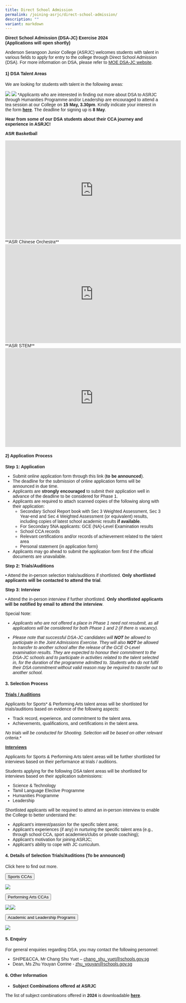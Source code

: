 ```yaml
---
title: Direct School Admission
permalink: /joining-asrjc/direct-school-admission/
description: ""
variant: markdown
---
```

**Direct School Admission (DSA-JC) Exercise 2024  
(Applications will open shortly)**

Anderson Serangoon Junior College (ASRJC) welcomes students with talent in various fields to apply for entry to the college through Direct School Admission (DSA). For more information on DSA, please refer to [MOE DSA-JC website](https://www.moe.gov.sg/post-secondary/admissions/dsa).

#### 1) DSA Talent Areas


We are looking for students with talent in the following areas:

![](/images/newdsatalentarea1b.png)
![](/images/newdsatalentarea2d.png)
*Applicants who are interested in finding out more about DSA to ASRJC through Humanities Programme and/or Leadership are encouraged to attend a tea session at our College on **15 May, 3.30pm**. 
Kindly indicate your interest in the form **[here](https://go.gov.sg/asrdsatea2024)**.
The deadline for signing up is **8 May**.
	 
	 
	 
**Hear from some of our DSA students about their CCA journey and experience in ASRJC!**

**ASR Basketbal**l
<iframe allowfullscreen="" allow="accelerometer; autoplay; clipboard-write; encrypted-media; gyroscope; picture-in-picture; web-share" frameborder="0" title="YouTube video player" src="https://www.youtube.com/embed/eqW6CyNXKtw?si=DxnOZIvqz5nE2Hsm" height="315" width="560"></iframe>
**ASR Chinese Orchestra**
<iframe allowfullscreen="" allow="accelerometer; autoplay; clipboard-write; encrypted-media; gyroscope; picture-in-picture; web-share" frameborder="0" title="YouTube video player" src="https://www.youtube.com/embed/RcIvI2Hq4LI?si=gip735TmRxldRwzM" height="315" width="560"></iframe>
**ASR STEM**
<iframe allowfullscreen="" allow="accelerometer; autoplay; clipboard-write; encrypted-media; gyroscope; picture-in-picture; web-share" frameborder="0" title="YouTube video player" src="https://www.youtube.com/embed/1MkEvnvvVrM?si=NvSRfCpsZda8nSDO" height="315" width="560"></iframe>



#### 2)	Application Process 


**Step 1: Application**

*   Submit online application form through this link (**to be announced**). 
*   The deadline for the submission of online application forms will be announced in due time. 
*   Applicants are **strongly encouraged** to submit their application well in advance of the deadline to be considered for Phase 1. 
*   Applicants are required to attach scanned copies of the following along with their application:
	* Secondary School Report book with Sec 3 Weighted Assessment, Sec 3 Year-end and Sec 4 Weighted Assessment (or equivalent) results, including copies of latest school academic results **if available**.
	* For Secondary 5NA applicants: GCE (NA)-Level Examination results
	* School CCA records
	* Relevant certifications and/or records of achievement related to the talent area
	* Personal statement (in application form) 
* Applicants may go ahead to submit the application form first if the official documents are unavailable.



**Step 2: Trials/Auditions** 

•	Attend the in-person selection trials/auditions if shortlisted. **Only shortlisted applicants will be contacted to attend the trial**. 

**Step 3: Interview** 

•	Attend the in-person interview if further shortlisted. **Only shortlisted applicants will be notified by email to attend the interview**. 

Special Note:

* *Applicants who are not offered a place in Phase 1 need not resubmit, as all applications will be considered for both Phase 1 and 2 (if there is vacancy).*

* *Please note that successful DSA-JC candidates will **NOT** be allowed to participate in the Joint Admissions Exercise. They will also **NOT** be allowed to transfer to another school after the release of the GCE O-Level examination results. They are expected to honour their commitment to the DSA-JC schools and to participate in activities related to the talent selected in, for the duration of the programme admitted to. Students who do not fulfil their DSA commitment without valid reason may be required to transfer out to another school.*


#### 3. Selection Process

**<u>Trials / Auditions</u>**

Applicants for Sports\* &amp; Performing Arts talent areas will be shortlisted for trials/auditions based on evidence of the following aspects:

*   Track record, experience, and commitment to the talent area.
*   Achievements, qualifications, and certifications in the talent area.

*No trials will be conducted for Shooting. Selection will be based on other relevant criteria*.*

**<u>Interviews</u>**

Applicants for Sports &amp; Performing Arts talent areas will be further shortlisted for interviews based on their performance at trials / auditions.

Students applying for the following DSA talent areas will be shortlisted for interviews based on their application submissions:

*   Science &amp; Technology
*   Tamil Language Elective Programme
*   Humanities Programme
*   Leadership

Shortlisted applicants will be required to attend an in-person interview to enable the College to better understand the:

*   Applicant’s interest/passion for the specific talent area;
*   Applicant’s experiences (if any) in nurturing the specific talent area (e.g., through school CCA, sport academies/clubs or private coaching);
*   Applicant’s motivation for joining ASRJC;
*   Applicant’s ability to cope with JC curriculum.

#### 4.  Details of Selection Trials/Auditions (To be announced)


Click here to find out more.




<title>Sports Trials Schedule</title>







<title>CCA Dropdown Menu</title>
<style>
  body { font-family: Arial, sans-serif; }
  .dropdown {
    position: relative;
    display: inline-block;
  }
  .dropdown-content {
    display: none;
    position: absolute;
    background-color: #f9f9f9;
    min-width: 160px;
    box-shadow: 0px 8px 16px 0px rgba(0,0,0,0.2);
    z-index: 1;
  }
  .dropdown-content a {
    color: black;
    padding: 12px 16px;
    text-decoration: none;
    display: block;
  }
  .dropdown-content a:hover {background-color: #f1f1f1}
  .dropdown:hover .dropdown-content { display: block; }
  .dropdown:hover .dropbtn { background-color: #3e8e41; }
  .submenu {
    position: relative;
  }
  .submenu-content {
    display: none;
    position: absolute;
    left: 100%;
    top: 0;
    background-color: #f9f9f9;
    min-width: 160px;
    box-shadow: 0px 8px 16px rgba(0,0,0,0.2);
  }
  .submenu:hover .submenu-content { display: block; }
</style>



<div class="dropdown">
  <button class="dropbtn">Sports CCAs</button>
  <div class="dropdown-content">
    <div class="submenu">
      <a href="#">Badminton</a>
      <div class="submenu-content">
        <a href="#">Team Info</a>
        <a href="#">Schedule</a>
      </div>
    </div>
    <div class="submenu">
      <a href="#">Basketball</a>
      <div class="submenu-content">
        <a href="#">Team Info</a>
        <a href="#">Schedule</a>
      </div>
    </div>
    <div class="submenu">
      <a href="#">Football</a>
      <div class="submenu-content">
        <a href="#">Team Info</a>
        <a href="#">Schedule</a>
      </div>
    </div>
    <div class="submenu">
      <a href="#">Hockey</a>
      <div class="submenu-content">
        <a href="#">Team Info</a>
        <a href="#">Schedule</a>
      </div>
    </div>
    <div class="submenu">
      <a href="#">Netball</a>
      <div class="submenu-content">
        <a href="#">Team Info</a>
        <a href="#">Schedule</a>
      </div>
    </div>
    <div class="submenu">
      <a href="#">Table Tennis</a>
      <div class="submenu-content">
        <a href="#">Team Info</a>
        <a href="#">Schedule</a>
      </div>
    </div>
    <div class="submenu">
      <a href="#">Volleyball</a>
      <div class="submenu-content">
        <a href="#">Team Info</a>
        <a href="#">Schedule</a>
      </div>
    </div>
    <div class="submenu">
      <a href="#">Outdoor Adventure</a>
      <div class="submenu-content">
        <a href="#">Team Info</a>
        <a href="#">Schedule</a>
      </div>
    </div>
    <div class="submenu">
      <a href="#">Taekwondo</a>
      <div class="submenu-content">
        <a href="#">Team Info</a>
        <a href="#">Schedule</a>
      </div>
    </div>
    <div class="submenu">
      <a href="#">Shooting</a>
      <div class="submenu-content">
        <a href="#">Team Info</a>
        <a href="#">Schedule</a>
      </div>
    </div>
  </div>
</div>








![](/images/Images%20for%20DSA%20Talent%20Areas/sports_schedule.png)




<title>Performing Arts Audition Schedule</title>
<style>
  body { font-family: Arial, sans-serif; }
  .dropdown {
    position: relative;
    display: inline-block;
  }
  .dropdown-content {
    display: none;
    position: absolute;
    background-color: #f9f9f9;
    min-width: 160px;
    box-shadow: 0px 8px 16px 0px rgba(0,0,0,0.2);
    z-index: 1;
  }
  .dropdown-content a {
    color: black;
    padding: 12px 16px;
    text-decoration: none;
    display: block;
  }
  .dropdown-content a:hover {background-color: #f1f1f1}
  .dropdown:hover .dropdown-content { display: block; }
  .dropdown:hover .dropbtn { background-color: #3e8e41; }
  .submenu {
    position: relative;
  }
  .submenu-content {
    display: none;
    position: absolute;
    left: 100%;
    top: 0;
    background-color: #f9f9f9;
    min-width: 160px;
    box-shadow: 0px 8px 16px rgba(0,0,0,0.2);
  }
  .submenu:hover .submenu-content { display: block; }
</style>



<div class="dropdown">
  <button class="dropbtn">Performing Arts CCAs</button>
  <div class="dropdown-content">
    <div class="submenu">
      <a href="#">Chinese Orchestra</a>
      <div class="submenu-content">
        <a href="#">Audition Info</a>
        <a href="#">Contact Info</a>
      </div>
    </div>
    <div class="submenu">
      <a href="#">Choir</a>
      <div class="submenu-content">
        <a href="#">Audition Info</a>
        <a href="#">Contact Info</a>
      </div>
    </div>
    <div class="submenu">
      <a href="#">Concert Band</a>
      <div class="submenu-content">
        <a href="#">Audition Info</a>
        <a href="#">Contact Info</a>
      </div>
    </div>
    <div class="submenu">
      <a href="#">Contemporary Dance</a>
      <div class="submenu-content">
        <a href="#">Audition Info</a>
        <a href="#">Contact Info</a>
      </div>
    </div>
    <div class="submenu">
      <a href="#">English Drama</a>
      <div class="submenu-content">
        <a href="#">Audition Info</a>
        <a href="#">Contact Info</a>
      </div>
    </div>
    <div class="submenu">
      <a href="#">Indian Dance</a>
      <div class="submenu-content">
        <a href="#">Audition Info</a>
        <a href="#">Contact Info</a>
      </div>
    </div>
  </div>
</div>




![](/images/Images%20for%20DSA%20Talent%20Areas/PA_schedule.png)![](/images/Images%20for%20DSA%20Talent%20Areas/clubsocieties_schedule.png)




<title>Academic and Leadership Programs Information</title>
<style>
  body { font-family: Arial, sans-serif; }
  .dropdown {
    position: relative;
    display: inline-block;
  }
  .dropdown-content {
    display: none;
    position: absolute;
    background-color: #f9f9f9;
    min-width: 160px;
    box-shadow: 0px 8px 16px 0px rgba(0,0,0,0.2);
    z-index: 1;
  }
  .dropdown-content a {
    color: black;
    padding: 12px 16px;
    text-decoration: none;
    display: block;
  }
  .dropdown-content a:hover {background-color: #f1f1f1}
  .dropdown:hover .dropdown-content { display: block; }
  .dropdown:hover .dropbtn { background-color: #3e8e41; }
  .submenu {
    position: relative;
  }
  .submenu-content {
    display: none;
    position: absolute;
    left: 100%;
    top: 0;
    background-color: #f9f9f9;
    min-width: 160px;
    box-shadow: 0px 8px 16px rgba(0,0,0,0.2);
  }
  .submenu:hover .submenu-content { display: block; }
</style>



<div class="dropdown">
  <button class="dropbtn">Academic and Leadership Programs</button>
  <div class="dropdown-content">
    
    <div class="submenu">
      <a href="#">Humanities Programme</a>
      <div class="submenu-content">
        <a href="#">Application Details</a>
        <a href="#">Requirements</a>
        <a href="#">Contact Ms Ong Shu Hui</a>
      </div>
    </div>
    
    <div class="submenu">
      <a href="#">Leadership (Students' Council)</a>
      <div class="submenu-content">
        <a href="#">Interview Details</a>
        <a href="#">Application Process</a>
        <a href="#">Contact Mr Kevin Chung</a>
      </div>
    </div>
    
    <div class="submenu">
      <a href="#">Community Youth Leadership</a>
      <div class="submenu-content">
        <a href="#">Question Responses</a>
        <a href="#">Submission Details</a>
        <a href="#">Contact Mr Adrian Yang</a>
      </div>
    </div>
    
    <div class="submenu">
      <a href="#">Language Elective Programme - Tamil</a>
      <div class="submenu-content">
        <a href="#">Portfolio Requirements</a>
        <a href="#">Competitions</a>
        <a href="#">Contact Mdm Vani</a>
      </div>
    </div>
  </div>
</div>




![](/images/Images%20for%20DSA%20Talent%20Areas/Leadership_schedule.png)


#### 5.  Enquiry
    
For general enquiries regarding DSA, you may contact the following personnel:

*   SH/PE&amp;CCA, Mr Chang Shu Yuet – chang_shu_yuet@schools.gov.sg
*   Dean, Ms Zhu Youyan Corrine - zhu_youyan@schools.gov.sg

#### 6.  Other Information

*   **Subject Combinations offered at ASRJC**

The list of subject combinations offered in **2024** is downloadable **[here](https://www.asrjc.moe.edu.sg/files/Subject_Combination_List_2024.pdf)**.